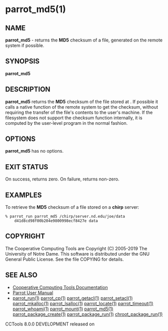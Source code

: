 






















# parrot_md5(1)

## NAME
**parrot_md5** - returns the **MD5** checksum of a file, generated on the remote system if possible.

## SYNOPSIS
****parrot_md5 <path>****

## DESCRIPTION

**parrot_md5** returns the **MD5** checksum of the file stored at <path>.  If possible
it calls a native function of the remote system to get the checksum, without requiring the transfer
of the file's contents to the user's machine.
If the filesystem does not support the checksum function internally,
it is computed by the user-level program in the normal fashion.

## OPTIONS
**parrot_md5** has no options.

## EXIT STATUS
On success, returns zero.  On failure, returns non-zero.

## EXAMPLES

To retrieve the **MD5** checksum of a file stored on a **chirp** server:

```
% parrot_run parrot_md5 /chirp/server.nd.edu/joe/data
	d41d8cd98f00b204e9800998ecf8427e data
```


## COPYRIGHT

The Cooperative Computing Tools are Copyright (C) 2005-2019 The University of Notre Dame.  This software is distributed under the GNU General Public License.  See the file COPYING for details.

## SEE ALSO


- [Cooperative Computing Tools Documentation]("../index.html")
- [Parrot User Manual]("../parrot.html")
- [parrot_run(1)](parrot_run.md) [parrot_cp(1)](parrot_cp.md) [parrot_getacl(1)](parrot_getacl.md)  [parrot_setacl(1)](parrot_setacl.md)  [parrot_mkalloc(1)](parrot_mkalloc.md)  [parrot_lsalloc(1)](parrot_lsalloc.md)  [parrot_locate(1)](parrot_locate.md)  [parrot_timeout(1)](parrot_timeout.md)  [parrot_whoami(1)](parrot_whoami.md)  [parrot_mount(1)](parrot_mount.md)  [parrot_md5(1)](parrot_md5.md)  [parrot_package_create(1)](parrot_package_create.md)  [parrot_package_run(1)](parrot_package_run.md)  [chroot_package_run(1)](chroot_package_run.md)


CCTools 8.0.0 DEVELOPMENT released on 
